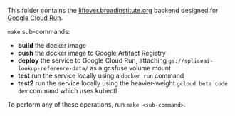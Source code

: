 This folder contains the [liftover.broadinstitute.org](https://liftover.broadinstitute.org) backend designed for [Google Cloud Run](https://cloud.google.com/run).

`make` sub-commands:
  
* **build** the docker image  
* **push** the docker image to Google Artifact Registry  
* **deploy** the service to Google Cloud Run, attaching `gs://spliceai-lookup-reference-data/` as a gcsfuse volume mount
* **test** run the service locally using a `docker run` command
* **test2** run the service locally using the heavier-weight `gcloud beta code dev` command which uses kubectl

To perform any of these operations, run `make <sub-command>`.
